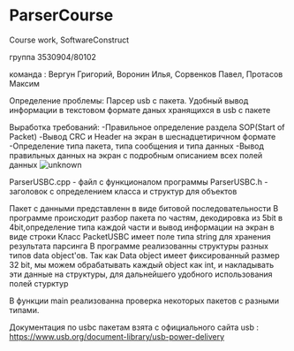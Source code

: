# ParserCourse
Course work, SoftwareConstruct

группа 3530904/80102

команда : Вергун Григорий, Воронин Илья, Сорвенков Павел, Протасов Максим


Определение проблемы: Парсер usb c пакета. Удобный вывод информации в текстовом формате даных хранящихся в usb c пакете 

Выработка требований: 
-Правильное определение раздела SOP(Start of Packet)
-Вывод CRC и Header на экран в шеснадцетиричном формате
-Определение типа пакета, типа сообщения и типа данных
-Вывод правильных данных на экран с подробным описанием всех полей данных
![unknown](https://user-images.githubusercontent.com/31857466/109388140-50657580-7916-11eb-82fd-5d2c2f88676f.png)


ParserUSBC.cpp - файл с функционалом программы
ParserUSBC.h - заголовок с определением класса и структур для объектов

Пакет с данными представленн в виде битовой последовательности
В программе происходит разбор пакета по частям, декодировка из 5bit в 4bit,определение типа каждой части и вывод информации на экран в виде строки
Класс PacketUSBC имеет поле типа string для хранения результата парсинга
В программе реализованны структуры разных типов data object'ов. Так как Data object имеет фиксированный размер 32 bit, мы можем обрабатывать каждый object как int, и накладывать эти данные на структуры, для дальнейшего удобного использования полей стурктур

В функции main реализованна проверка некоторых пакетов с разными типами.

Документация по usbc пакетам взята с официального сайта usb : https://www.usb.org/document-library/usb-power-delivery
